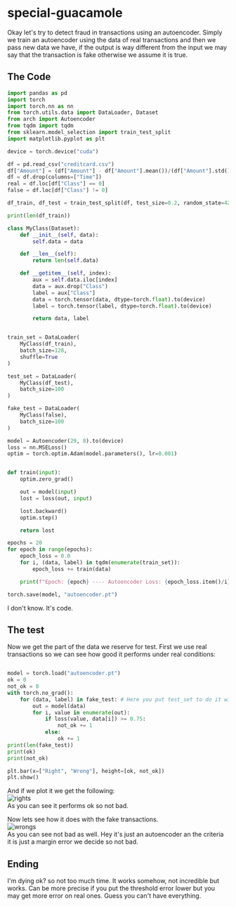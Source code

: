 # special-guacamole
Okay let's try to detect fraud in transactions using an autoencoder. Simply we train an autoencoder using the data of real transactions and then we pass new data we have, if the output is way different from the input we may say that the transaction is fake otherwise we assume it is true.  
## The Code

```python
import pandas as pd
import torch
import torch.nn as nn
from torch.utils.data import DataLoader, Dataset
from arch import Autoencoder
from tqdm import tqdm
from sklearn.model_selection import train_test_split
import matplotlib.pyplot as plt

device = torch.device("cuda")

df = pd.read_csv("creditcard.csv")
df["Amount"] = (df["Amount"] - df["Amount"].mean())/(df["Amount"].std())
df = df.drop(columns=["Time"])
real = df.loc[df["Class"] == 0]
false = df.loc[df["Class"] != 0]

df_train, df_test = train_test_split(df, test_size=0.2, random_state=42)

print(len(df_train))

class MyClass(Dataset):
    def __init__(self, data):
        self.data = data

    def __len__(self):
        return len(self.data)

    def __getitem__(self, index):
        aux = self.data.iloc[index]
        data = aux.drop("Class")
        label = aux["Class"]
        data = torch.tensor(data, dtype=torch.float).to(device)
        label = torch.tensor(label, dtype=torch.float).to(device)

        return data, label


train_set = DataLoader(
    MyClass(df_train),
    batch_size=128,
    shuffle=True
)

test_set = DataLoader(
    MyClass(df_test),
    batch_size=100
)

fake_test = DataLoader(
    MyClass(false),
    batch_size=100
)

model = Autoencoder(29, 8).to(device)
loss = nn.MSELoss()
optim = torch.optim.Adam(model.parameters(), lr=0.001)


def train(input):
    optim.zero_grad()

    out = model(input)
    lost = loss(out, input)

    lost.backward()
    optim.step()

    return lost

epochs = 20
for epoch in range(epochs):
    epoch_loss = 0.0
    for i, (data, label) in tqdm(enumerate(train_set)):
        epoch_loss += train(data)

    print(f"Epoch: {epoch} ---- Autoencoder Loss: {epoch_loss.item()/i}")

torch.save(model, "autoencoder.pt")


```

I don't know. It's code.  
## The test
Now we get the part of the data we reserve for test. First we use real transactions so we can see how good it performs under real conditions:  
```python

model = torch.load("autoencoder.pt")
ok = 0
not_ok = 0
with torch.no_grad():
    for (data, label) in fake_test: # Here you put test_set to do it with real transactions
        out = model(data)
        for i, value in enumerate(out):
            if loss(value, data[i]) >= 0.75:
                not_ok += 1
            else:
                ok += 1
print(len(fake_test))
print(ok)
print(not_ok)

plt.bar(x=["Right", "Wrong"], height=[ok, not_ok])
plt.show()
```
And if we plot it we get the following:  
![rights](https://user-images.githubusercontent.com/91338053/232322861-76f9ef7a-67b1-48ed-a550-977c851cff3d.png)  
As you can see it performs ok so not bad.  

Now lets see how it does with the fake transactions.  
![wrongs](https://user-images.githubusercontent.com/91338053/232322896-1da9b6ea-1614-4e8a-870f-5de83a8d1885.png)  
As you can see not bad as well. Hey it's just an autoencoder an the criteria it is just a margin error we decide so not bad.

## Ending
I'm dying ok? so not too much time. It works somehow, not incredible but works. Can be more precise if you put the threshold error lower but you may get more error on real ones. Guess you can't have everything.  
